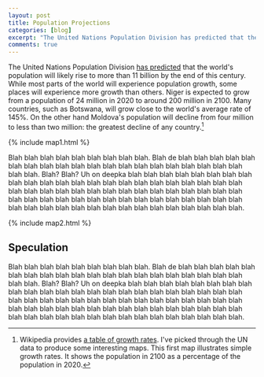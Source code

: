 ```yaml
---
layout: post
title: Population Projections
categories: [blog]
excerpt: "The United Nations Population Division has predicted that the world's population will likely rise to more than 11 billion by the end of this century. I provide some visualizations of this data and speculate about the importance of demographics in science fiction."
comments: true
---
```


The United Nations Population Division [has predicted](https://esa.un.org/unpd/wpp/Download/Standard/Population/) that the world's population will likely rise to more than 11 billion by the end of this century. While most parts of the world will experience population growth, some places will experience more growth than others. Niger is expected to grow from a population of 24 million in 2020 to around 200 million in 2100. Many countries, such as Botswana, will grow close to the world's average rate of 145%. On the other hand Moldova's population will decline from four million to less than two million: the greatest decline of any country.[^1]

{% include map1.html %}

Blah blah blah blah blah blah blah blah blah. Blah de blah blah blah blah blah blah blah blah blah blah blah blah blah blah blah blah blah blah blah blah blah blah. Blah? Blah? Uh on deepka blah blah blah blah blah blah blah blah blah blah blah blah blah blah blah blah blah blah blah blah blah blah blah blah blah blah blah blah blah blah blah blah blah blah blah blah blah blah blah blah blah blah blah blah blah blah blah blah blah blah blah blah blah blah blah blah blah blah blah blah blah blah blah blah blah blah blah blah.

{% include map2.html %}

## Speculation

Blah blah blah blah blah blah blah blah blah. Blah de blah blah blah blah blah blah blah blah blah blah blah blah blah blah blah blah blah blah blah blah blah blah. Blah? Blah? Uh on deepka blah blah blah blah blah blah blah blah blah blah blah blah blah blah blah blah blah blah blah blah blah blah blah blah blah blah blah blah blah blah blah blah blah blah blah blah blah blah blah blah blah blah blah blah blah blah blah blah blah blah blah blah blah blah blah blah blah blah blah blah blah blah blah blah blah blah blah blah.

[^1]: Wikipedia provides [a table of growth rates](https://en.wikipedia.org/wiki/List_of_countries_by_future_population_(United_Nations,_medium_fertility_variant)).
I've picked through the UN data to produce some interesting maps. This first map illustrates simple growth rates. It shows the population in 2100 as a percentage of the population in 2020.